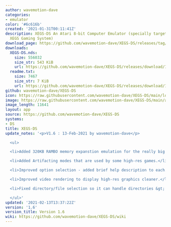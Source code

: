 ```yaml
---
author: wavemotion-dave
categories:
- emulator
color: '#6c616b'
created: '2021-01-31T00:11:41Z'
description: XEGS-DS An Atari 8-bit Computer Emulator (specially targeted for the
  XEGS Gaming System)
download_page: https://github.com/wavemotion-dave/XEGS-DS/releases/tag/1.6
downloads:
  XEGS-DS.nds:
    size: 556032
    size_str: 543 KiB
    url: https://github.com/wavemotion-dave/XEGS-DS/releases/download/1.6/XEGS-DS.nds
  readme.txt:
    size: 7467
    size_str: 7 KiB
    url: https://github.com/wavemotion-dave/XEGS-DS/releases/download/1.6/readme.txt
github: wavemotion-dave/XEGS-DS
icon: https://raw.githubusercontent.com/wavemotion-dave/XEGS-DS/main/logo.bmp
image: https://raw.githubusercontent.com/wavemotion-dave/XEGS-DS/main/arm9/gfx/bgTop.png
image_length: 11641
layout: app
source: https://github.com/wavemotion-dave/XEGS-DS
systems:
- DS
title: XEGS-DS
update_notes: '<p>V1.6 : 13-Feb-2021 by wavemotion-dave</p>

  <ul>

  <li>Added 320KB RAMBO memory expanstion emulation for the really big games!</li>

  <li>Added Artifacting modes that are used by some high-res games.</li>

  <li>Improved option selection - added brief help description to each.</li>

  <li>Improved video rendering to display high-res graphics cleaner.</li>

  <li>Fixed directory/file selection so it can handle directories &gt; 29 length.</li>

  </ul>'
updated: '2021-02-13T13:37:22Z'
version: '1.6'
version_title: Version 1.6
wiki: https://github.com/wavemotion-dave/XEGS-DS/wiki
---
```

